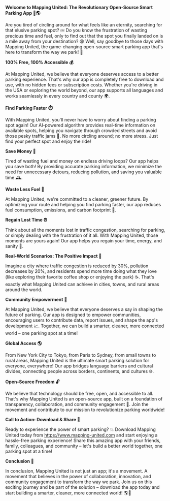 **Welcome to Mapping United: The Revolutionary Open-Source Smart Parking App 🚗🌎**

Are you tired of circling around for what feels like an eternity, searching for that elusive parking spot? 💤 Do you know the frustration of wasting precious time and fuel, only to find out that the spot you finally landed on is a mile away from your destination? 😩 Well, say goodbye to those days with Mapping United, the game-changing open-source smart parking app that's here to transform the way we park! 🚀

**100% Free, 100% Accessible 💰**

At Mapping United, we believe that everyone deserves access to a better parking experience. That's why our app is completely free to download and use, with no hidden fees or subscription costs. Whether you're driving in the USA or exploring the world beyond, our app supports all languages and works seamlessly in every country and county 🌍.

**Find Parking Faster ⏱️**

With Mapping United, you'll never have to worry about finding a parking spot again! Our AI-powered algorithm provides real-time information on available spots, helping you navigate through crowded streets and avoid those pesky traffic jams 🚗. No more circling around; no more stress. Just find your perfect spot and enjoy the ride!

**Save Money 💸**

Tired of wasting fuel and money on endless driving loops? Our app helps you save both! By providing accurate parking information, we minimize the need for unnecessary detours, reducing pollution, and saving you valuable time 🕰️.

**Waste Less Fuel 🔋**

At Mapping United, we're committed to a cleaner, greener future. By optimizing your route and helping you find parking faster, our app reduces fuel consumption, emissions, and carbon footprint 🌟.

**Regain Lost Time ⏰**

Think about all the moments lost in traffic congestion, searching for parking, or simply dealing with the frustration of it all. With Mapping United, those moments are yours again! Our app helps you regain your time, energy, and sanity 🙏.

**Real-World Scenarios: The Positive Impact 💪**

Imagine a city where traffic congestion is reduced by 30%, pollution decreases by 20%, and residents spend more time doing what they love (like exploring their favorite coffee shop or enjoying the park) ☕️. That's exactly what Mapping United can achieve in cities, towns, and rural areas around the world.

**Community Empowerment 🌟**

At Mapping United, we believe that everyone deserves a say in shaping the future of parking. Our app is designed to empower communities, encouraging users to contribute data, report issues, and shape the app's development 📈. Together, we can build a smarter, cleaner, more connected world – one parking spot at a time!

**Global Access 🌎**

From New York City to Tokyo, from Paris to Sydney, from small towns to rural areas, Mapping United is the ultimate smart parking solution for everyone, everywhere! Our app bridges language barriers and cultural divides, connecting people across borders, continents, and cultures 🌐.

**Open-Source Freedom 🔓**

We believe that technology should be free, open, and accessible to all. That's why Mapping United is an open-source app, built on a foundation of transparency, collaboration, and community engagement 🤝. Join the movement and contribute to our mission to revolutionize parking worldwide!

**Call to Action: Download & Share 📲**

Ready to experience the power of smart parking? 💥 Download Mapping United today from https://www.mapping-united.com and start enjoying a hassle-free parking experience! Share this amazing app with your friends, family, colleagues, and community – let's build a better world together, one parking spot at a time!

**Conclusion 🌟**

In conclusion, Mapping United is not just an app; it's a movement. A movement that believes in the power of collaboration, innovation, and community engagement to transform the way we park. Join us on this exciting journey and be part of the solution – download the app today and start building a smarter, cleaner, more connected world! 🌎💪
